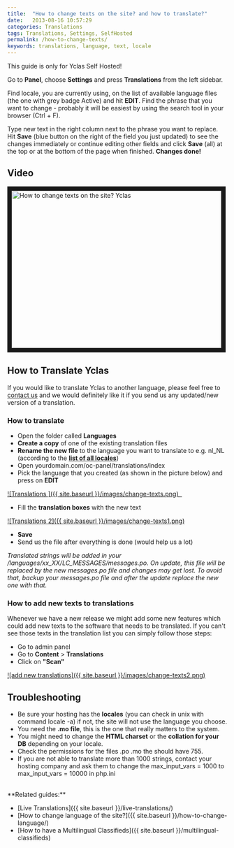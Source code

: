```yaml
---
title:  "How to change texts on the site? and how to translate?"
date:   2013-08-16 10:57:29
categories: Translations
tags: Translations, Settings, SelfHosted
permalink: /how-to-change-texts/
keywords: translations, language, text, locale
---
```

<div class="alert alert-warning">
<strong><i class="glyphicon glyphicon-warning-sign"></i> </strong> This guide is only for Yclas Self Hosted!
</div>

Go to **Panel**, choose **Settings** and press **Translations** from the left sidebar.

Find locale, you are currently using, on the list of available language files (the one with grey badge Active) and hit **EDIT**. Find the phrase that you want to change - probably it will be easiest by using the search tool in your browser (Ctrl + F).

Type new text in the right column next to the phrase you want to replace. Hit **Save** (blue button on the right of the field you just updated) to see the changes immediately or continue editing other fields and click **Save** (all) at the top or at the bottom of the page when finished. **Changes done!**

## Video

<a href="http://www.youtube.com/watch?feature=player_embedded&v=7Ha0SHeQPPA
" target="_blank"><img src="http://img.youtube.com/vi/7Ha0SHeQPPA/0.jpg" 
alt="How to change texts on the site? Yclas " width="480" height="360" border="10" /></a>


## How to Translate Yclas

If you would like to translate Yclas to another language, please feel free to [contact us](https://yclas.com/contact/) and we would definitely like it if you send us any updated/new version of a translation. 

### How to translate

  * Open the folder called **Languages**
  * **Create a copy** of one of the existing translation files
  * **Rename the new file** to the language you want to translate to e.g. nl_NL (according to the **[list of all locales](http://www.roseindia.net/tutorials/I18N/locales-list.shtml)**)
  * Open yourdomain.com/oc-panel/translations/index
  * Pick the language that you created (as shown in the picture below) and press on **EDIT**
  
<a href="{{ site.baseurl }}/images/change-texts.png" class="thumbnail gallery-item" data-gallery>
![Translations ]({{ site.baseurl }}/images/change-texts.png)  
</a>

  * Fill the **translation boxes** with the new text
  
<a href="{{ site.baseurl }}/images/change-texts1.png" class="thumbnail gallery-item" data-gallery>
![Translations 2]({{ site.baseurl }}/images/change-texts1.png)
</a>

  * **Save**
  * Send us the file after everything is done (would help us a lot)

_Translated strings will be added in your /languages/xx_XX/LC_MESSAGES/messages.po. On update, this file will be replaced by the new messages.po file and changes may get lost. To avoid that, backup your messages.po file and after the update replace the new one with that._

### How to add new texts to translations

Whenever we have a new release we might add some new features which could add new texts to the software that needs to be translated. If you can't see those texts in the translation list you can simply follow those steps: 

  * Go to admin panel
  * Go to **Content** > **Translations**
  * Click on **"Scan"**

<a href="{{ site.baseurl }}/images/change-texts2.png" class="thumbnail gallery-item" data-gallery>
![add new translations]({{ site.baseurl }}/images/change-texts2.png)
</a>

## Troubleshooting

  * Be sure your hosting has the **locales** (you can check in unix with command locale -a) if not, the site will not use the language you choose.
  * You need the **.mo file**, this is the one that really matters to the system.
  * You might need to change the **HTML charset** or the **collation for your DB** depending on your locale.
  * Check the permissions for the files .po .mo the should have 755.
  * If you are not able to translate more than 1000 strings, contact your hosting company and ask them to change the max_input_vars = 1000 to max_input_vars = 10000 in php.ini


<br>
**Related guides:**

* [Live Translations]({{ site.baseurl }}/live-translations/)
* [How to change language of the site?]({{ site.baseurl }}/how-to-change-language/)
* [How to have a Multilingual Classifieds]({{ site.baseurl }}/multilingual-classifieds)
